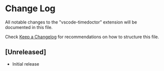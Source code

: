 # Change Log

All notable changes to the "vscode-timedoctor" extension will be documented in this file.

Check [Keep a Changelog](http://keepachangelog.com/) for recommendations on how to structure this file.

## [Unreleased]

- Initial release